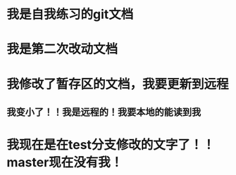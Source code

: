 # 我是自我练习的git文档

# 我是第二次改动文档

# 我修改了暂存区的文档，我要更新到远程

## 我变小了！！我是远程的！我要本地的能读到我


# 我现在是在test分支修改的文字了！！master现在没有我！


